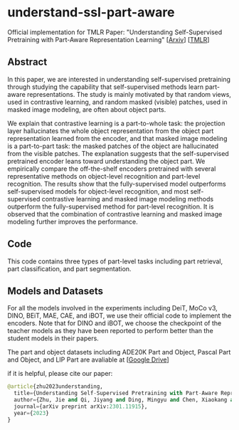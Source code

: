 # understand-ssl-part-aware
Official implementation for TMLR Paper: "Understanding Self-Supervised Pretraining with Part-Aware Representation Learning" [[Arxiv](https://arxiv.org/abs/2301.11915)] [[TMLR](https://openreview.net/pdf?id=HP7Qpui5YE)]

## Abstract
In this paper, we are interested in understanding self-supervised pretraining through studying
the capability that self-supervised methods learn part-aware representations. The study is
mainly motivated by that random views, used in contrastive learning, and random masked
(visible) patches, used in masked image modeling, are often about object parts.

We explain that contrastive learning is a part-to-whole task: the projection layer hallucinates
the whole object representation from the object part representation learned from the encoder,
and that masked image modeling is a part-to-part task: the masked patches of the object
are hallucinated from the visible patches. The explanation suggests that the self-supervised
pretrained encoder leans toward understanding the object part. We empirically compare
the off-the-shelf encoders pretrained with several representative methods on object-level
recognition and part-level recognition. The results show that the fully-supervised model
outperforms self-supervised models for object-level recognition, and most self-supervised
contrastive learning and masked image modeling methods outperform the fully-supervised
method for part-level recognition. It is observed that the combination of contrastive learning
and masked image modeling further improves the performance.

## Code
This code contains three types of part-level tasks including part retrieval, part classification, and part segmentation. 

## Models and Datasets

For all the models involved in the experiments including DeiT, MoCo v3, DINO, BEiT, MAE, CAE, and iBOT, we use their official code to implement the encoders. Note that
for DINO and iBOT, we choose the checkpoint of the teacher models as they have been reported to perform
better than the student models in their papers.

The part and object datasets including ADE20K Part and Object, Pascal Part and Object, and LIP Part are avaliable at [[Google Drive](https://drive.google.com/drive/folders/1JSNzbxc9MBpNIhMRP8Vd0FFk7K5hC65q?usp=sharing)]



if it is helpful, please cite our paper:
```python
@article{zhu2023understanding,
  title={Understanding Self-Supervised Pretraining with Part-Aware Representation Learning},
  author={Zhu, Jie and Qi, Jiyang and Ding, Mingyu and Chen, Xiaokang and Luo, Ping and Wang, Xinggang and Liu, Wenyu and Wang, Leye and Wang, Jingdong},
  journal={arXiv preprint arXiv:2301.11915},
  year={2023}
}
```





